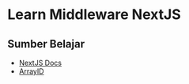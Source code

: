 # Learn Middleware NextJS

## Sumber Belajar

- [NextJS Docs](https://nextjs.org/docs/advanced-features/middleware)
- [ArrayID](https://www.youtube.com/watch?v=Ynda9dxwXug)
